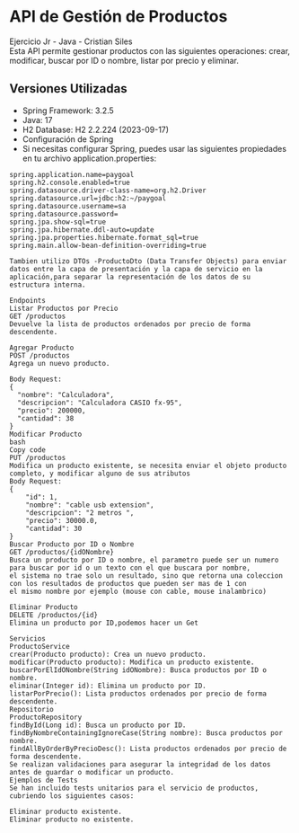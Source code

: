 # API de Gestión de Productos
Ejercicio Jr - Java - Cristian Siles   
Esta API permite gestionar productos con las siguientes operaciones: crear, modificar, buscar por ID o nombre, listar por precio y eliminar.

## Versiones Utilizadas
- Spring Framework: 3.2.5
- Java: 17
- H2 Database: H2 2.2.224 (2023-09-17)
- Configuración de Spring
- Si necesitas configurar Spring, puedes usar las siguientes propiedades en tu archivo application.properties:
```properties
spring.application.name=paygoal
spring.h2.console.enabled=true
spring.datasource.driver-class-name=org.h2.Driver
spring.datasource.url=jdbc:h2:~/paygoal
spring.datasource.username=sa
spring.datasource.password=
spring.jpa.show-sql=true
spring.jpa.hibernate.ddl-auto=update
spring.jpa.properties.hibernate.format_sql=true
spring.main.allow-bean-definition-overriding=true

Tambien utilizo DTOs -ProductoDto (Data Transfer Objects) para enviar datos entre la capa de presentación y la capa de servicio en la aplicación,para separar la representación de los datos de su estructura interna.

Endpoints
Listar Productos por Precio
GET /productos
Devuelve la lista de productos ordenados por precio de forma descendente.

Agregar Producto
POST /productos
Agrega un nuevo producto.

Body Request:
{
  "nombre": "Calculadora",
  "descripcion": "Calculadora CASIO fx-95",
  "precio": 200000,
  "cantidad": 38
}
Modificar Producto
bash
Copy code
PUT /productos
Modifica un producto existente, se necesita enviar el objeto producto completo, y modificar alguno de sus atributos
Body Request:
{
    "id": 1,
    "nombre": "cable usb extension",
    "descripcion": "2 metros ",
    "precio": 30000.0,
    "cantidad": 30
}
Buscar Producto por ID o Nombre
GET /productos/{idONombre}
Busca un producto por ID o nombre, el parametro puede ser un numero para buscar por id o un texto con el que buscara por nombre,
el sistema no trae solo un resultado, sino que retorna una coleccion con los resultados de productos que pueden ser mas de 1 con 
el mismo nombre por ejemplo (mouse con cable, mouse inalambrico)

Eliminar Producto
DELETE /productos/{id}
Elimina un producto por ID,podemos hacer un Get

Servicios
ProductoService
crear(Producto producto): Crea un nuevo producto.
modificar(Producto producto): Modifica un producto existente.
buscarPorElIdONombre(String idONombre): Busca productos por ID o nombre.
eliminar(Integer id): Elimina un producto por ID.
listarPorPrecio(): Lista productos ordenados por precio de forma descendente.
Repositorio
ProductoRepository
findById(Long id): Busca un producto por ID.
findByNombreContainingIgnoreCase(String nombre): Busca productos por nombre.
findAllByOrderByPrecioDesc(): Lista productos ordenados por precio de forma descendente.
Se realizan validaciones para asegurar la integridad de los datos antes de guardar o modificar un producto.
Ejemplos de Tests
Se han incluido tests unitarios para el servicio de productos, cubriendo los siguientes casos:

Eliminar producto existente.
Eliminar producto no existente.

